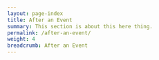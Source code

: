 ```yaml
---
layout: page-index
title: After an Event
summary: This section is about this here thing.
permalink: /after-an-event/
weight: 4
breadcrumb: After an Event
---
```

